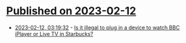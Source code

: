 # [Published on 2023-02-12](index.md)

* [2023-02-12, 03:19:32](https://news.ycombinator.com/item?id=34759357) - [Is it illegal to plug in a device to watch BBC iPlayer or Live TV in Starbucks?](https://law.stackexchange.com/questions/89138/it-is-really-illegal-to-plug-in-a-device-to-watch-bbc-iplayer-or-live-tv-in-a-st)
